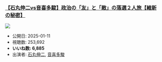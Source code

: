 ### [【石丸伸二vs音喜多駿】政治の「友」と「敵」の落選２人旅【維新の秘密】](https://www.youtube.com/watch?v=T2JHeuKMcVg)
[![](https://img.youtube.com/vi/T2JHeuKMcVg/sddefault.jpg)](https://www.youtube.com/watch?v=T2JHeuKMcVg)
-   公開日: 2025-01-11
-   視聴数: 253,692
-   **いいね数: 6,885**
-   出演者: [石丸伸二](/rehacq_fan/people/石丸伸二 "wikilink"), [音喜多駿](/rehacq_fan/people/音喜多駿 "wikilink")
